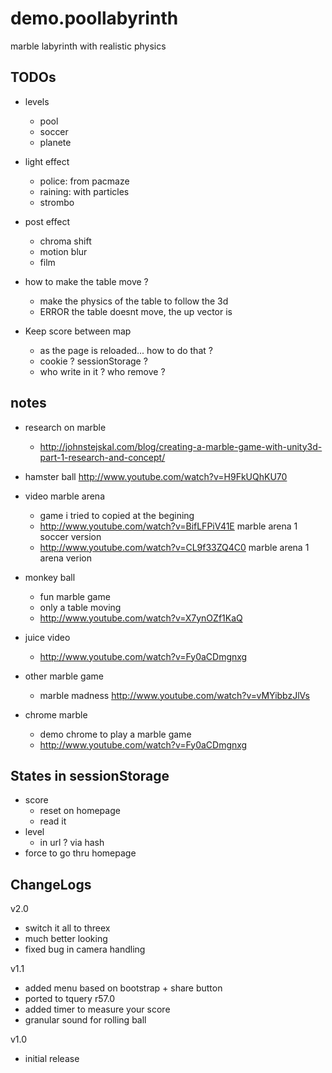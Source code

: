 demo.poollabyrinth
==================

marble labyrinth with realistic physics


## TODOs

* levels
  * pool
  * soccer
  * planete
* light effect
  * police: from pacmaze
  * raining: with particles
  * strombo
* post effect
  * chroma shift
  * motion blur
  * film

* how to make the table move ?
  * make the physics of the table to follow the 3d
  * ERROR the table doesnt move, the up vector is

* Keep score between map
  * as the page is reloaded... how to do that ?
  * cookie ? sessionStorage ?
  * who write in it ? who remove ?


## notes
* research on marble
  * http://johnstejskal.com/blog/creating-a-marble-game-with-unity3d-part-1-research-and-concept/
* hamster ball http://www.youtube.com/watch?v=H9FkUQhKU70

* video marble arena
  * game i tried to copied at the begining
  * http://www.youtube.com/watch?v=BifLFPiV41E marble arena 1 soccer version
  * http://www.youtube.com/watch?v=CL9f33ZQ4C0 marble arena 1 arena verion
* monkey ball
  * fun marble game
  * only a table moving
  * http://www.youtube.com/watch?v=X7ynOZf1KaQ
* juice video
  * http://www.youtube.com/watch?v=Fy0aCDmgnxg
* other marble game
  * marble madness http://www.youtube.com/watch?v=vMYibbzJlVs
* chrome marble
  * demo chrome to play a marble game
  * http://www.youtube.com/watch?v=Fy0aCDmgnxg

## States in sessionStorage
* score
  * reset on homepage
  * read it 
* level
  * in url ? via hash
* force to go thru homepage

## ChangeLogs

v2.0
* switch it all to threex
* much better looking
* fixed bug in camera handling

v1.1
* added menu based on bootstrap + share button
* ported to tquery r57.0
* added timer to measure your score
* granular sound for rolling ball

v1.0
* initial release
